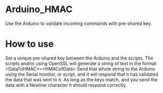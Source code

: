 # Arduino_HMAC
Use the Arduino to validate incoming commands with pre-shared key.

# How to use
Set a unique pre-shared key between the Arduino and the scripts. The scripts and/or using OpenSSL will generate a string of text in the format: \<DataToHMAC\>~\<HMACofData\> Send that whole string to the Arduino using the Serial monitor, or script, and it will respond that it has validated the data that was sent to it. As long as the keys match, and you send the data with a Newline character it should respond correctly.
